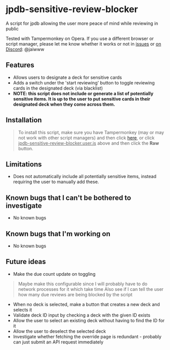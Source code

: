 # jpdb-sensitive-review-blocker
A script for jpdb allowing the user more peace of mind while reviewing in public  
  
Tested with Tampermonkey on Opera. If you use a different browser or script manager, please let me know whether it works or not in [issues](https://github.com/JaiWWW/jpdb-sensitive-review-blocker/issues) or [on Discord](https://discord.gg/5vf2NRPSq7): @jaiwww

## Features
- Allows users to designate a deck for sensitive cards
- Adds a switch under the 'start reviewing' button to toggle reviewing cards in the designated deck (via blacklist)
- **NOTE: this script does not include or generate a list of potentially sensitive items. It is up to the user to put sensitive cards in their designated deck when they come across them.**

## Installation
> To install this script, make sure you have Tampermonkey (may or may not work with other script managers) and then click [here](https://github.com/JaiWWW/jpdb-sensitive-review-blocker/raw/main/jpdb-sensitive-review-blocker.user.js), or click <ins>jpdb-sensitive-review-blocker.user.js</ins> above and then click the **Raw** button.

## Limitations
- Does not automatically include all potentially sensitive items, instead requiring the user to manually add these.

## Known bugs that I can't be bothered to investigate
- No known bugs

## Known bugs that I'm working on
- No known bugs

## Future ideas
- Make the due count update on toggling
> Maybe make this configurable since I will probably have to do network processes for it which take time
> Also see if I can tell the user how many due reviews are being blocked by the script
- When no deck is selected, make a button that creates a new deck and selects it
- Validate deck ID input by checking a deck with the given ID exists
- Allow the user to select an existing deck without having to find the ID for it
- Allow the user to deselect the selected deck
- Investigate whether fetching the override page is redundant - probably can just submit an API request immediately
